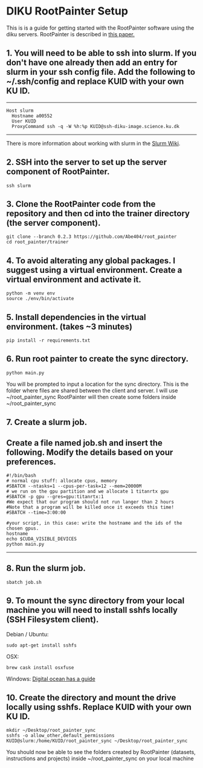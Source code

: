 # DIKU RootPainter Setup

This is is a guide for getting started with the RootPainter software
using the diku servers. RootPainter is described in [this paper.](https://www.biorxiv.org/content/10.1101/2020.04.16.044461v1)

## 1. You will need to be able to ssh into slurm. If you don't have one already then add an entry for slurm in your ssh config file. Add the following to ~/.ssh/config and replace KUID with your own KU ID.
---
```
Host slurm
  Hostname a00552
  User KUID
  ProxyCommand ssh -q -W %h:%p KUID@ssh-diku-image.science.ku.dk
```
---
There is more information about working with slurm in the [Slurm Wiki](http://image.diku.dk/mediawiki/index.php/Slurm_Cluster).

## 2. SSH into the server to set up the server component of RootPainter.
```
ssh slurm
```

## 3. Clone the RootPainter code from the repository and then cd into the trainer directory (the server component).
```
git clone --branch 0.2.3 https://github.com/Abe404/root_painter
cd root_painter/trainer
```

## 4. To avoid alterating any global packages. I suggest using a virtual environment. Create a virtual environment and activate it.
```
python -m venv env
source ./env/bin/activate
```

## 5. Install dependencies in the virtual environment. (takes ~3 minutes)
```
pip install -r requirements.txt
```

## 6. Run root painter to create the sync directory.
```
python main.py
```
You will be prompted to input a location for the sync directory. This is the folder where files are shared between the client and server. I will use ~/root_painter_sync
RootPainter will then create some folders inside ~/root_painter_sync

## 7. Create a slurm job.
Create a file named job.sh and insert the following. Modify the details based on your preferences.
---
```
#!/bin/bash
# normal cpu stuff: allocate cpus, memory
#SBATCH --ntasks=1 --cpus-per-task=12 --mem=20000M
# we run on the gpu partition and we allocate 1 titanrtx gpu
#SBATCH -p gpu --gres=gpu:titanrtx:1
#We expect that our program should not run langer than 2 hours
#Note that a program will be killed once it exceeds this time!
#SBATCH --time=3:00:00

#your script, in this case: write the hostname and the ids of the chosen gpus.
hostname
echo $CUDA_VISIBLE_DEVICES
python main.py
```
---

## 8. Run the slurm job.
```
sbatch job.sh
```

## 9. To mount the sync directory from your local machine you will need to install sshfs locally (SSH Filesystem client).

Debian / Ubuntu:
```
sudo apt-get install sshfs
```
OSX:
```
brew cask install osxfuse
```
Windows:
[Digital ocean has a guide](https://www.digitalocean.com/community/tutorials/how-to-use-sshfs-to-mount-remote-file-systems-over-ssh)

## 10. Create the directory and mount the drive locally using sshfs. Replace KUID with your own KU ID.
```
mkdir ~/Desktop/root_painter_sync
sshfs -o allow_other,default_permissions KUID@slurm:/home/KUID/root_painter_sync ~/Desktop/root_painter_sync
```
You should now be able to see the folders created by RootPainter (datasets, instructions and projects) inside ~/root_painter_sync on your local machine 
